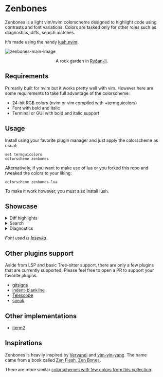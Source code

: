 # Zenbones

Zenbones is a light vim/nvim colorscheme designed to highlight code using
contrasts and font variations. Colors are tasked only for other roles such as
diagnostics, diffs, search matches.

It's made using the handy [lush.nvim](https://github.com/rktjmp/lush.nvim).

![zenbones-main-image](https://user-images.githubusercontent.com/7200153/130731060-85313919-8a04-45e2-813a-ea67f602d1c5.jpg)

<p align="center">
A rock garden in <a href="https://en.wikipedia.org/wiki/Ry%C5%8Dan-ji">Ryōan-ji</a>.
</p>

## Requirements

Primarily built for nvim but it works pretty well with vim. However here are
some requirements to take full advantage of the colorscheme:

- 24-bit RGB colors (nvim or vim compiled with +termguicolors)
- Font with bold and italic
- Terminal or GUI with bold and italic support

## Usage

Install using your favorite plugin manager and just apply the colorscheme as
usual:

```vim
set termguicolors
colorscheme zenbones
```

Alternatively, if you want to make use of lua or you forked this repo and
tweaked the colors to your liking:

```vim
colorscheme zenbones-lua
```

To make it work however, you must also install lush.

## Showcase

<details>
    <summary>Diff highlights</summary>

<img width="1128" alt="Vim diff" src="https://user-images.githubusercontent.com/7200153/130730698-38c2f493-4161-4146-bb68-00cd9a87d2bd.png">

</details>
 
<details>
    <summary>Search</summary>

<img width="1128" alt="Search" src="https://user-images.githubusercontent.com/7200153/130731292-928fcffc-c252-425c-8c61-e292df3fa478.png">

</details>

<details>
    <summary>Diagnostics</summary>

<img width="1128" alt="Diagnostics" src="https://user-images.githubusercontent.com/7200153/130731432-863956db-8061-4edb-b4a3-bf95f4631f5b.png">

</details>

_Font used is [Iosevka](https://typeof.net/Iosevka/)_.

## Other plugins support

Aside from LSP and basic Tree-sitter support, there are only a few plugins that
are currently supported. Please feel free to open a PR to support your favorite
plugins.

- [gitsigns](https://github.com/lewis6991/gitsigns.nvim)
- [indent-blankline](https://github.com/lukas-reineke/indent-blankline.nvim)
- [Telescope](https://github.com/nvim-telescope/telescope.nvim)
- [sneak](https://github.com/justinmk/vim-sneak)

## Other implementations

- [iterm2](https://github.com/mcchrish/zenbones-iterm)

## Inspirations

Zenbones is heavily inspired by
[Vervandi](https://github.com/be5invis/vsc-theme-verdandi) and
[vim-yin-yang](https://github.com/pgdouyon/vim-yin-yang). The name came from a
book called
[Zen Flesh, Zen Bones](https://en.wikipedia.org/wiki/Zen_Flesh,_Zen_Bones).

There are more similar
[colorschemes with few colors from this collection](https://github.com/mcchrish/vim-no-color-collections).
